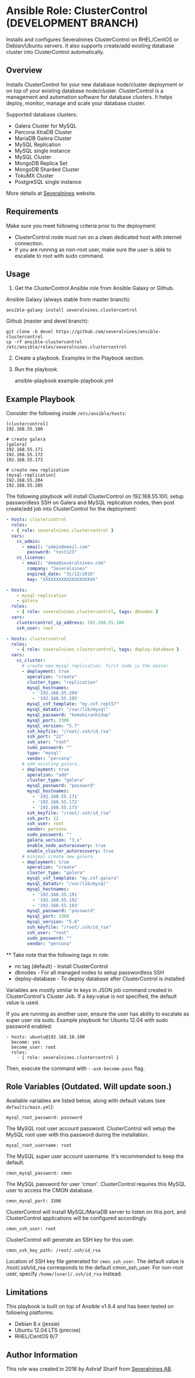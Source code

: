 # Ansible Role: ClusterControl (DEVELOPMENT BRANCH)

Installs and configures Severalnines ClusterControl on RHEL/CentOS or Debian/Ubuntu servers. It also supports create/add existing database cluster into ClusterControl automatically.

## Overview

Installs ClusterControl for your new database node/cluster deployment or on top of your existing database node/cluster. ClusterControl is a management and automation software for database clusters. It helps deploy, monitor, manage and scale your database cluster.

Supported database clusters:

 - Galera Cluster for MySQL
 - Percona XtraDB Cluster
 - MariaDB Galera Cluster
 - MySQL Replication
 - MySQL single instance
 - MySQL Cluster
 - MongoDB Replica Set
 - MongoDB Sharded Cluster
 - TokuMX Cluster
 - PostgreSQL single instance

More details at [Severalnines](http://www.severalnines.com) website.

## Requirements

Make sure you meet following criteria prior to the deployment:

 - ClusterControl node must run on a clean dedicated host with internet connection.
 - If you are running as non-root user, make sure the user is able to escalate to root with sudo command.

## Usage

1) Get the ClusterControl Ansible role from Ansible Galaxy or Github.

Ansible Galaxy (always stable from master branch):

    ansible-galaxy install severalnines.clustercontrol

Github (master and devel branch):

    git clone -b devel https://github.com/severalnines/ansible-clustercontrol
    cp -rf ansible-clustercontrol /etc/ansible/roles/severalnines.clustercontrol

2) Create a playbook. Examples in the Playbook section.

3) Run the playbook.

    ansible-playbook example-playbook.yml


## Example Playbook

Consider the following inside ``/etc/ansible/hosts``:

```
[clustercontrol]
192.168.55.100

# create galera
[galera]
192.168.55.171
192.168.55.172
192.168.55.173

# create new replication
[mysql-replication]
192.168.55.204
192.168.55.205
```


The following playbook will install ClusterControl on 192.168.55.100, setup passwordless SSH on Galera and MySQL replication nodes, then post create/add job into ClusterControl for the deployment:

```yml
- hosts: clustercontrol
  roles:
  - { role: severalnines.clustercontrol }
  vars:
    cc_admin:
      - email: "admin@email.com"
        password: "test123"
    cc_license:
      - email: "demo@severalnines.com"
        company: "Severalnines"
        expired_date: "31/12/2016"
        key: "XXXXXXXXXXXXXXXXXXXX"

- hosts:
    - mysql-replication
    - galera
  roles:
    - { role: severalnines.clustercontrol, tags: dbnodes }
  vars:
    clustercontrol_ip_address: 192.168.55.100
    ssh_user: root

- hosts: clustercontrol
  roles:
    - { role: severalnines.clustercontrol, tags: deploy-database }
  vars:
    cc_cluster:
      # create new mysql replication. first node is the master
      - deployment: true
        operation: "create"
        cluster_type: "replication"
        mysql_hostnames:
          - '192.168.55.204'
          - '192.168.55.205'
        mysql_cnf_template: "my.cnf.repl57"
        mysql_datadir: "/var/lib/mysql"
        mysql_password: "kemahiranhidup"
        mysql_port: 3306
        mysql_version: "5.7"
        ssh_keyfile: "/root/.ssh/id_rsa"
        ssh_port: "22"
        ssh_user: "root"
        sudo_password: ""
        type: "mysql"
        vendor: "percona"
      # add existing galera.
      - deployment: true
        operation: "add"
        cluster_type: "galera"
        mysql_password: "password"
        mysql_hostnames:
          - '192.168.55.171'
          - '192.168.55.172'
          - '192.168.55.173'
        ssh_keyfile: "/root/.ssh/id_rsa"
        ssh_port: 22
        ssh_user: root
        vendor: percona
        sudo_password: ""
        galera_version: "3.x"
        enable_node_autorecovery: true
        enable_cluster_autorecovery: true
      # minimal create new galera
      - deployment: true
        operation: "create"
        cluster_type: "galera"
        mysql_cnf_template: "my.cnf.galera"
        mysql_datadir: "/var/lib/mysql"
        mysql_hostnames:
          - '192.168.55.191'
          - '192.168.55.192'
          - '192.168.55.193'
        mysql_password: "password"
        mysql_port: 3306
        mysql_version: "5.6"
        ssh_keyfile: "/root/.ssh/id_rsa"
        ssh_user: "root"
        sudo_password: ""
        vendor: "percona"
```

** Take note that the following tags in role:
 - no tag (default) - Install ClusterControl
 - dbnodes - For all managed nodes to setup passwordless SSH
 - deploy-database - To deploy database after ClusterControl is installed

Variables are mostly similar to keys in JSON job command created in ClusterControl's Cluster Job. If a key:value is not specified, the default value is used.

If you are running as another user, ensure the user has ability to escalate as super user via sudo. Example playbook for Ubuntu 12.04 with sudo password enabled:

    - hosts: ubuntu@192.168.10.100
      become: yes
      become_user: root
      roles:
        - { role: severalnines.clustercontrol }

Then, execute the command with `--ask-become-pass` flag.

## Role Variables (Outdated. Will update soon.)

Available variables are listed below, along with default values (see `defaults/main.yml`):

    mysql_root_password: password

The MySQL root user account password. ClusterControl will setup the MySQL root user with this password during the installation.

    mysql_root_username: root

The MySQL super user account username. It's recommended to keep the default.

    cmon_mysql_password: cmon

The MySQL password for user 'cmon'. ClusterControl requires this MySQL user to access the CMON database.

    cmon_mysql_port: 3306

ClusterControl will install MySQL/MariaDB server to listen on this port, and ClusterControl applications will be configured accordingly.

    cmon_ssh_user: root

ClusterControl will generate an SSH key for this user.

    cmon_ssh_key_path: /root/.ssh/id_rsa

Location of SSH key file generated for `cmon_ssh_user`. The default value is /root/.ssh/id_rsa corresponds to the default cmon_ssh_user. For non-root user, specify `/home/[user]/.ssh/id_rsa` instead.

## Limitations

This playbook is built on top of Ansible v1.9.4 and has been tested on following platforms:

 - Debian 8.x (jessie)
 - Ubuntu 12.04 LTS (precise)
 - RHEL/CentOS 6/7

## Author Information

This role was created in 2016 by Ashraf Sharif from [Severalnines AB](http://severalnines.com/).
